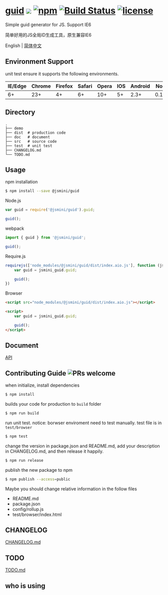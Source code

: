 # [guid](https://github.com/yanhaijing/guid) [![](https://img.shields.io/badge/Powered%20by-jslib%20base-brightgreen.svg)](https://github.com/yanhaijing/jslib-base) [![npm](https://img.shields.io/badge/npm-0.8.0-orange.svg)](https://www.npmjs.com/package/@jsmini/guid) [![Build Status](https://travis-ci.org/jsmini/guid.svg?branch=master)](https://travis-ci.org/jsmini/guid) [![license](https://img.shields.io/badge/license-MIT-blue.svg)](https://github.com/jsmini/guid/blob/master/LICENSE)

Simple guid generator for JS. Support IE6

简单好用的JS全局ID生成工具，原生兼容IE6

English | [简体中文](./README-zh_CN.md)

## Environment Support

unit test ensure it supports the following environments.

| IE/Edge | Chrome | Firefox | Safari | Opera | IOS  | Android | Node  |
| ------- | ------ | ------- | ------ | ----- | ---- | ------- | ----- |
| 6+      | 23+    | 4+      | 6+     | 10+   | 5+   | 2.3+    | 0.10+ |


## Directory

```
.
├── demo
├── dist  # production code
├── doc   # document
├── src   # source code
├── test  # unit test
├── CHANGELOG.md
└── TODO.md
```

## Usage
npm installation

```bash
$ npm install --save @jsmini/guid
```

Node.js

```js
var guid = require('@jsmini/guid').guid;

guid();
```

webpack

```js
import { guid } from '@jsmini/guid';

guid();
```

Require.js

```js
requirejs(['node_modules/@jsmini/guid/dist/index.aio.js'], function (jsmini_guid) {
    var guid = jsmini_guid.guid;

    guid();
})
```

Browser

```html
<script src="node_modules/@jsmini/guid/dist/index.aio.js"></script>

<script>
    var guid = jsmini_guid.guid;

    guid();
</script>
```

## Document

[API](https://github.com/jsmini/guid/blob/master/doc/api.md)

## Contributing Guide  ![PRs welcome](<https://img.shields.io/badge/PRs-welcome-brightgreen.svg>)
when initialize, install dependencies 

```bash
$ npm install
```

builds your code for production to `build` folder

```bash
$ npm run build
```

run unit test.  notice: borwser enviroment need to test manually.  test file is in `test/browser`

```bash
$ npm test
```

change  the  version in package.json and README.md, add your description in CHANGELOG.md, and then release it happily.

```bash
$ npm run release
```

publish the new package to npm

```bash
$ npm publish --access=public
```

  Maybe you should change relative information in the follow files

- README.md
- package.json
- config/rollup.js
- test/browser/index.html

## CHANGELOG
[CHANGELOG.md](https://github.com/jsmini/guid/blob/master/CHANGELOG.md)

## TODO
[TODO.md](https://github.com/jsmini/clone/blob/master/TODO.md)

## who is using
